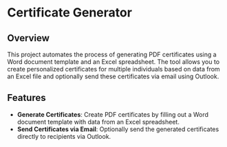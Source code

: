# Certificate Generator

## Overview

This project automates the process of generating PDF certificates using a Word document template and an Excel spreadsheet. The tool allows you to create personalized certificates for multiple individuals based on data from an Excel file and optionally send these certificates via email using Outlook.

## Features

- **Generate Certificates**: Create PDF certificates by filling out a Word document template with data from an Excel spreadsheet.
- **Send Certificates via Email**: Optionally send the generated certificates directly to recipients via Outlook.
